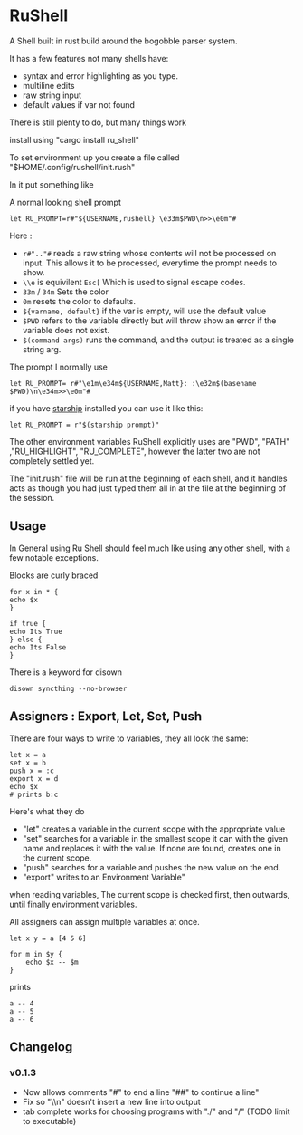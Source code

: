 RuShell
======

A Shell built in rust build around the bogobble parser system.

It has a few features not many shells have:

* syntax and error highlighting as you type.
* multiline edits 
* raw string input 
* default values if var not found

There is still plenty to do, but many things work

install using "cargo install ru\_shell" 

To set environment up you create a file called "$HOME/.config/rushell/init.rush"

In it put something like 

A normal looking shell prompt

```text
let RU_PROMPT=r#"${USERNAME,rushell} \e33m$PWD\n>>\e0m"#
```
Here :

* ```r#".."#``` reads a raw string whose contents will not be processed on input. This allows it to be processed, everytime the prompt needs to show.
* ```\\e``` is equivilent ```Esc[``` Which is used to signal escape codes.
* ```33m``` / ```34m``` Sets the color
* ```0m``` resets the color to defaults.
* ```${varname, default}``` if the var is empty, will use the default value
* ```$PWD``` refers to the variable directly but will throw show an error if the variable does not exist.
* ```$(command args)``` runs the command, and the output is treated as a single string arg.


The prompt I normally use

```text
let RU_PROMPT= r#"\e1m\e34m${USERNAME,Matt}: :\e32m$(basename $PWD)\n\e34m>>\e0m"#
```

if you have [starship](https://starship.rs/) installed you can use it like this:

```text
let RU_PROMPT = r"$(starship prompt)"
```

The other environment variables RuShell explicitly uses are
"PWD", "PATH" ,"RU\_HIGHLIGHT", "RU\_COMPLETE", however the latter two are not completely settled yet.


The "init.rush" file will be run at the beginning of each shell, and it handles acts as though you had just typed them all in at the file at the beginning of the session.

## Usage

In General using Ru Shell should feel much like using any other shell, with a few notable exceptions.

Blocks are curly braced

```text
for x in * {
echo $x
}

if true {
echo Its True
} else {
echo Its False
}

```

There is a keyword for disown

```text
disown syncthing --no-browser
```

## Assigners : Export, Let, Set, Push

There are four ways to write to variables, they all look the same:

```text
let x = a
set x = b
push x = :c
export x = d
echo $x
# prints b:c 
```

Here's what they do

* "let" creates a variable in the current scope with the appropriate value
* "set" searches for a variable in the smallest scope it can with the given name and replaces it with the value. If none are found, creates one in the current scope.
* "push" searches for a variable and pushes the new value on the end. 
* "export" writes to an Environment Variable"

when reading variables, The current scope is checked first, then outwards, until finally environment variables.

All assigners can assign multiple variables at once.

```text
let x y = a [4 5 6]

for m in $y {
    echo $x -- $m
}

```

prints 

```text
a -- 4
a -- 5
a -- 6
```


Changelog
---------

### v0.1.3

* Now allows comments "#" to end a line "##" to continue a line"
* Fix so "\\\n" doesn't insert a new line into output
* tab complete works for choosing programs with "./" and "/" (TODO limit to executable)





